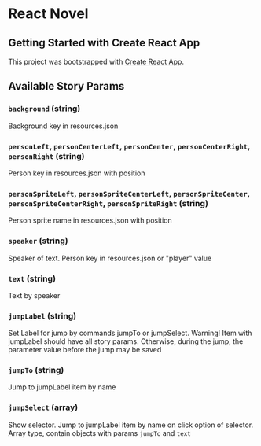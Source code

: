 # React Novel

## Getting Started with Create React App

This project was bootstrapped with [Create React App](https://github.com/facebook/create-react-app).

## Available Story Params

### `background` (string)

Background key in resources.json

### `personLeft`, `personCenterLeft`, `personCenter`, `personCenterRight`, `personRight` (string)

Person key in resources.json with position

### `personSpriteLeft`, `personSpriteCenterLeft`, `personSpriteCenter`, `personSpriteCenterRight`, `personSpriteRight` (string)

Person sprite name in resources.json with position

### `speaker` (string)

Speaker of text. Person key in resources.json or "player" value

### `text` (string)

Text by speaker

### `jumpLabel` (string)

Set Label for jump by commands jumpTo or jumpSelect.
Warning! Item with jumpLabel should have all story params. Otherwise, during the jump, the parameter value before the jump may be saved

### `jumpTo` (string)

Jump to jumpLabel item by name

### `jumpSelect` (array)

Show selector. Jump to jumpLabel item by name on click option of selector. Array type, contain objects with params `jumpTo` and `text`
